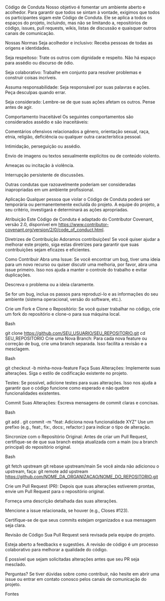 Código de Conduta
Nosso objetivo é fomentar um ambiente aberto e acolhedor. Para garantir que todos se sintam à vontade, exigimos que todos os participantes sigam este Código de Conduta. Ele se aplica a todos os espaços do projeto, incluindo, mas não se limitando a, repositórios de código, issues, pull requests, wikis, listas de discussão e quaisquer outros canais de comunicação.

Nossas Normas
Seja acolhedor e inclusivo: Receba pessoas de todas as origens e identidades.

Seja respeitoso: Trate os outros com dignidade e respeito. Não há espaço para assédio ou discurso de ódio.

Seja colaborativo: Trabalhe em conjunto para resolver problemas e construir coisas incríveis.

Assuma responsabilidade: Seja responsável por suas palavras e ações. Peça desculpas quando errar.

Seja considerado: Lembre-se de que suas ações afetam os outros. Pense antes de agir.

Comportamento Inaceitável
Os seguintes comportamentos são considerados assédio e são inaceitáveis:

Comentários ofensivos relacionados a gênero, orientação sexual, raça, etnia, religião, deficiência ou qualquer outra característica pessoal.

Intimidação, perseguição ou assédio.

Envio de imagens ou textos sexualmente explícitos ou de conteúdo violento.

Ameaças ou incitação à violência.

Interrupção persistente de discussões.

Outras condutas que razoavelmente poderiam ser consideradas inapropriadas em um ambiente profissional.

Aplicação
Qualquer pessoa que violar o Código de Conduta poderá ser temporária ou permanentemente excluída do projeto. A equipe do projeto, a seu critério, investigará e determinará as ações apropriadas.

Atribuição
Este Código de Conduta é adaptado do Contributor Covenant, versão 2.0, disponível em https://www.contributor-covenant.org/version/2/0/code_of_conduct.html.

Diretrizes de Contribuição
Adoramos contribuições! Se você quiser ajudar a melhorar este projeto, siga estas diretrizes para garantir que suas contribuições sejam eficazes e eficientes.

Como Contribuir
Abra uma Issue: Se você encontrar um bug, tiver uma ideia para um novo recurso ou quiser discutir uma melhoria, por favor, abra uma issue primeiro. Isso nos ajuda a manter o controle do trabalho e evitar duplicações.

Descreva o problema ou a ideia claramente.

Se for um bug, inclua os passos para reproduzi-lo e as informações do seu ambiente (sistema operacional, versão do software, etc.).

Crie um Fork e Clone o Repositório: Se você quiser trabalhar no código, crie um fork do repositório e clone-o para sua máquina local.

Bash

git clone https://github.com/SEU_USUARIO/SEU_REPOSITORIO.git
cd SEU_REPOSITORIO
Crie uma Nova Branch: Para cada nova feature ou correção de bug, crie uma branch separada. Isso facilita a revisão e a mesclagem.

Bash

git checkout -b minha-nova-feature
Faça Suas Alterações: Implemente suas alterações. Siga o estilo de codificação existente no projeto.

Testes: Se possível, adicione testes para suas alterações. Isso nos ajuda a garantir que o código funcione como esperado e não quebre funcionalidades existentes.

Commit Suas Alterações: Escreva mensagens de commit claras e concisas.

Bash

git add .
git commit -m "feat: Adiciona nova funcionalidade XYZ"
Use um prefixo (e.g., feat:, fix:, docs:, refactor:) para indicar o tipo de alteração.

Sincronize com o Repositório Original: Antes de criar um Pull Request, certifique-se de que sua branch esteja atualizada com a main (ou a branch principal) do repositório original.

Bash

git fetch upstream
git rebase upstream/main
Se você ainda não adicionou o upstream, faça: git remote add upstream https://github.com/NOME_DA_ORGANIZACAO/NOME_DO_REPOSITORIO.git

Crie um Pull Request (PR): Depois que suas alterações estiverem prontas, envie um Pull Request para o repositório original.

Forneça uma descrição detalhada das suas alterações.

Mencione a issue relacionada, se houver (e.g., Closes #123).

Certifique-se de que seus commits estejam organizados e sua mensagem seja clara.

Revisão de Código
Sua Pull Request será revisada pela equipe do projeto.

Esteja aberto a feedbacks e sugestões. A revisão de código é um processo colaborativo para melhorar a qualidade do código.

É possível que sejam solicitadas alterações antes que seu PR seja mesclado.

Perguntas?
Se tiver dúvidas sobre como contribuir, não hesite em abrir uma issue ou entrar em contato conosco pelos canais de comunicação do projeto.


Fontes
